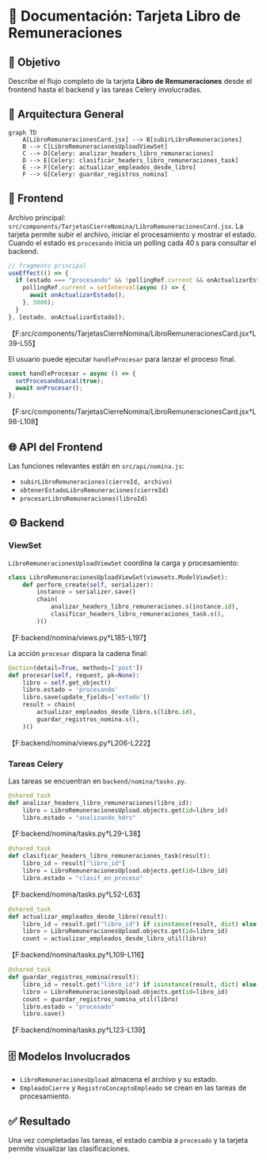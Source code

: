 # 📑 Documentación: Tarjeta Libro de Remuneraciones

## 🎯 Objetivo
Describe el flujo completo de la tarjeta **Libro de Remuneraciones** desde el frontend hasta el backend y las tareas Celery involucradas.

## 📐 Arquitectura General
```mermaid
graph TD
    A[LibroRemuneracionesCard.jsx] --> B[subirLibroRemuneraciones]
    B --> C[LibroRemuneracionesUploadViewSet]
    C --> D[Celery: analizar_headers_libro_remuneraciones]
    D --> E[Celery: clasificar_headers_libro_remuneraciones_task]
    E --> F[Celery: actualizar_empleados_desde_libro]
    F --> G[Celery: guardar_registros_nomina]
```

## 🎨 Frontend
Archivo principal: `src/components/TarjetasCierreNomina/LibroRemuneracionesCard.jsx`.
La tarjeta permite subir el archivo, iniciar el procesamiento y mostrar el estado. Cuando el estado es `procesando` inicia un polling cada 40 s para consultar el backend.

```jsx
// fragmento principal
useEffect(() => {
  if (estado === "procesando" && !pollingRef.current && onActualizarEstado) {
    pollingRef.current = setInterval(async () => {
      await onActualizarEstado();
    }, 5000);
  }
}, [estado, onActualizarEstado]);
```
【F:src/components/TarjetasCierreNomina/LibroRemuneracionesCard.jsx†L39-L55】

El usuario puede ejecutar `handleProcesar` para lanzar el proceso final.

```jsx
const handleProcesar = async () => {
  setProcesandoLocal(true);
  await onProcesar();
};
```
【F:src/components/TarjetasCierreNomina/LibroRemuneracionesCard.jsx†L98-L108】

## 🌐 API del Frontend
Las funciones relevantes están en `src/api/nomina.js`:
- `subirLibroRemuneraciones(cierreId, archivo)`
- `obtenerEstadoLibroRemuneraciones(cierreId)`
- `procesarLibroRemuneraciones(libroId)`

## ⚙️ Backend
### ViewSet
`LibroRemuneracionesUploadViewSet` coordina la carga y procesamiento:
```python
class LibroRemuneracionesUploadViewSet(viewsets.ModelViewSet):
    def perform_create(self, serializer):
        instance = serializer.save()
        chain(
            analizar_headers_libro_remuneraciones.s(instance.id),
            clasificar_headers_libro_remuneraciones_task.s(),
        )()
```
【F:backend/nomina/views.py†L185-L197】

La acción `procesar` dispara la cadena final:
```python
@action(detail=True, methods=['post'])
def procesar(self, request, pk=None):
    libro = self.get_object()
    libro.estado = 'procesando'
    libro.save(update_fields=['estado'])
    result = chain(
        actualizar_empleados_desde_libro.s(libro.id),
        guardar_registros_nomina.s(),
    )()
```
【F:backend/nomina/views.py†L206-L222】

### Tareas Celery
Las tareas se encuentran en `backend/nomina/tasks.py`.
```python
@shared_task
def analizar_headers_libro_remuneraciones(libro_id):
    libro = LibroRemuneracionesUpload.objects.get(id=libro_id)
    libro.estado = "analizando_hdrs"
```
【F:backend/nomina/tasks.py†L29-L38】

```python
@shared_task
def clasificar_headers_libro_remuneraciones_task(result):
    libro_id = result["libro_id"]
    libro = LibroRemuneracionesUpload.objects.get(id=libro_id)
    libro.estado = "clasif_en_proceso"
```
【F:backend/nomina/tasks.py†L52-L63】

```python
@shared_task
def actualizar_empleados_desde_libro(result):
    libro_id = result.get("libro_id") if isinstance(result, dict) else result
    libro = LibroRemuneracionesUpload.objects.get(id=libro_id)
    count = actualizar_empleados_desde_libro_util(libro)
```
【F:backend/nomina/tasks.py†L109-L116】

```python
@shared_task
def guardar_registros_nomina(result):
    libro_id = result.get("libro_id") if isinstance(result, dict) else result
    libro = LibroRemuneracionesUpload.objects.get(id=libro_id)
    count = guardar_registros_nomina_util(libro)
    libro.estado = "procesado"
    libro.save()
```
【F:backend/nomina/tasks.py†L123-L139】

## 🗄️ Modelos Involucrados
- `LibroRemuneracionesUpload` almacena el archivo y su estado.
- `EmpleadoCierre` y `RegistroConceptoEmpleado` se crean en las tareas de procesamiento.

## ✅ Resultado
Una vez completadas las tareas, el estado cambia a `procesado` y la tarjeta permite visualizar las clasificaciones.
